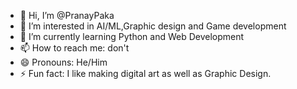 - 👋 Hi, I’m @PranayPaka
- 👀 I’m interested in AI/ML,Graphic design and Game development
- 🌱 I’m currently learning Python and Web Development
- 📫 How to reach me: don't
- 😄 Pronouns: He/Him
- ⚡ Fun fact: I like making digital art as well as Graphic Design.

<!---
PranayPaka/PranayPaka is a ✨ special ✨ repository because its `README.md` (this file) appears on your GitHub profile.
You can click the Preview link to take a look at your changes.
--->

